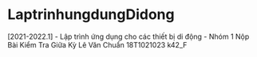 # LaptrinhungdungDidong
[2021-2022.1] - Lập trình ứng dụng cho các thiết bị di động - Nhóm 1
Nộp Bài Kiểm Tra Giữa Kỳ
Lê Văn Chuẩn
18T1021023
k42_F
